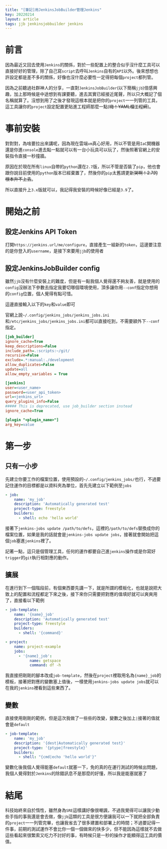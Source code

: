 ```yaml
---
title: "[筆記]用JenkinsJobBuilder管理Jenkins"
key: 20220214
layout: article
tags: jjb jenkinsjobbuilder jenkins
---
```

# 前言

因為最近又回去使用`Jenkins`的關係，對於一些配置上的整合似乎沒什麼工具可以直接好好的管理，除了自己寫`script`去呼叫`Jenkins`自有的`API`以外。後來想想也許設定都是差不多的關係，好像也沒什麼必要性一定得把每個`project`都列管。

因為之前聽過社群神人的分享，一直對`JenkinsJobBuilder`(以下簡稱`jjb`)倍感興趣，加上那時候是中途想到有課要聽，進去其實已經接近尾聲，所以只大概記了個名稱就算了。沒想到用了之後才發現這根本就是把你的`project`一一列管的工具，這工具讓你的`project`設定配置更貼進工程師那麼一點(~~嗨！YAML檔工程師~~)。

<!--more-->


# 事前安裝

對對對，為啥要拉出來講呢，因為現在雲端`vm`真心好用，所以不管是用`IaC`開機器還是你進`console`進去點一點就可以有一台小玩具可以玩了，然後照著官網上的安裝指令直接一秒撞牆。

原因在於現在所有`linux`自帶的`python`還在`2.7`版，所以不管是否裝了`pip`，他也會跟你說目前使用的`python`版本已經棄置了，然後你的`pip`太舊請更新~~哭啊！2.7的根本升不上去~~。

所以直接升上`3.x`版就可以，我記得我安裝的時候好像已經是`3.9`了。


# 開始之前

## 設定Jenkins API Token

打開`https://jenkins.url/me/configure`，直接產生一組新的`token`，這邊要注意的是你登入的`username`，是接下來要用`jjb`的使用者

## 設定JenkinsJobBuilder config

雖然`jjb`沒有什麼安裝上的難度，但是有一點我個人覺得還不夠友善，就是使用的`config`沒辦法下參數去指定我要切哪個環境使用，頂多讓你用`--conf`指定你想用的`config`位置，個人覺得有點可惜。

這邊直接輸入以下的`key`和`value`即可

官網上說`~/.config/jenkins_jobs/jenkins_jobs.ini`和`/etc/jenkins_jobs/jenkins_jobs.ini`都可以直接吃到，不需要額外下`--conf`指定。


```ini
[job_builder]
ignore_cache=True
keep_descriptions=False
include_path=.:scripts:~/git/
recursive=False
exclude=.*:manual:./development
allow_duplicates=False
update=all
allow_empty_variables = True

[jenkins]
user=<user_name>
password=<user_api_token>
url=<jenkins_url>
query_plugins_info=False
##### This is deprecated, use job_builder section instead
ignore_cache=True

[plugin "<plugin_name>"]
arg_key=value
```


# 第一步

## 只有一小步

先建立你要工作的檔案位置，使用預設的`~/.config/jenkins_jobs/`也行，不過要記住運作的目標都是以資料夾為單位，首先先建立以下範例至`jobs`

```yaml
- job:
    name: 'my_job'
    description: 'Automatically generated test'
    project-type: freestyle
    builders:
      - shell: echo 'hello world'
```

接著下`jenkins-jobs update /path/to/defs`，這裡的`/path/to/defs`替換成你的檔案位置，如果是我的話就會是`jenkins-jobs update jobs`，接著就會開始把這個`job`塞進`jenkins`裡了。

記著一點，這只是個管理工具，任何的運作都要自己進`jenkins`操作或是你寫好`trigger`的`git`執行相對應的動作。

## 擴展

在進行到下一個階段前，有個東西要先講一下，就是所謂的模板化，也就是說把大致上的配置和流程都定下來之後，接下來你只需要把對應的值填好就可以爽爽用了，直接看以下範例

```yaml
- job-template:
    name: '{name}_job'
    description: 'Automatically generated test'
    project-type: freestyle
    builders:
      - shell: '{command}'

- project:
    name: project-example
    jobs:
      - '{name}_job':
           name: getspace
           command: df -h
```

我直接把剛剛的腳本改成`job-template`，然後在`project`裡取用名為`{name}_job`的模板，接著把對應的變數塞上值後，一樣使用`jenkins-jobs update jobs`就可以在我的`jenkins`裡看到這些東西了。


## 變數

直接使用剛剛的範例，但是這次我做了一些些的改變，變數之後加上`|`接著的值就會是`default`

```yaml
- job-template:
    name: 'my_job'
    description: '{dest|Automatically generated test}'
    project-type: '{ptype|freestyle}'
    builders:
      - shell: "{cmd|echo 'hello world'}"
```

變數化後我個人覺得能塞`default`就塞一下，免的真的在運行測試的時候出問題，我個人覺得對於`Jenkins`的除錯訊息不是那麼的好懂，所以我是能塞就塞了


# 結尾

科技始終來自於惰性，雖然身為`SRE`這樣講好像很嘲諷，不過我覺得可以讓我少動些手指的事我還是會去做，像`jjb`這類的工具是很方便讓我可以一下就把全部負責的`project`一一列管完畢，也讓我省去了很多建置和部署上的時間；不過要記得一件事，前期的測試運作不會比你一個一個做來的快多少，但不能因為這樣就不去做這些看起來很繁索又吃力不討好的事，有時候只是一秒的操作才能顯得這工具的價值。
